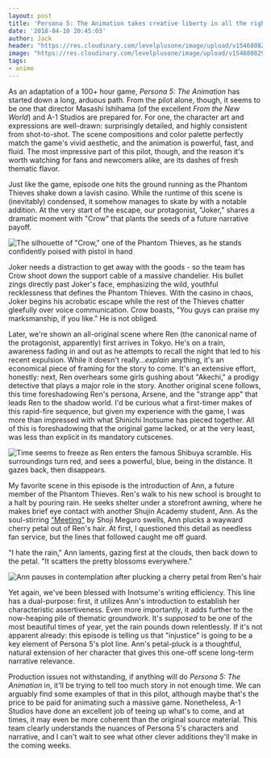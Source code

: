 ```yaml
---
layout: post
title: 'Persona 5: The Animation takes creative liberty in all the right ways'
date: '2018-04-10 20:45:03'
author: Jack
header: "https://res.cloudinary.com/levelplusone/image/upload/v1546808293/p5-animation-clipped_hezdrz.jpg"
image: "https://res.cloudinary.com/levelplusone/image/upload/v1546808293/p5-animation-clipped_hezdrz.jpg"
tags:
- anime
---
```


As an adaptation of a 100+ hour game, *Persona 5: The Animation* has started  down a long, arduous path. From the pilot alone, though, it seems to be one that director Masashi Ishihama (of the excellent *From the New World*) and A-1 Studios are prepared for. For one, the character art and expressions are well-drawn: surprisingly detailed, and highly consistent from shot-to-shot. The scene compositions and color palette perfectly match the game's vivid aesthetic, and the animation is powerful, fast, and fluid. The most impressive part of this pilot, though, and the reason it's worth watching for fans and newcomers alike, are its dashes of fresh thematic flavor.

Just like the game, episode one hits the ground running as the Phantom Thieves shake down a lavish casino. While the runtime of this scene is (inevitably) condensed, it somehow manages to skate by with a notable addition. At the very start of the escape, our protagonist, "Joker," shares a dramatic moment with "Crow" that plants the seeds of a future narrative payoff.

![The silhouette of "Crow," one of the Phantom Thieves, as he stands confidently poised with pistol in hand](https://res.cloudinary.com/levelplusone/image/upload/v1523226040/p5-animation-akechi_be3rvu.jpg#full)

Joker needs a distraction to get away with the goods - so the team has Crow shoot down the support cable of a massive chandelier. His bullet zings directly past Joker's face, emphasizing the wild, youthful recklessness that defines the Phantom Thieves. With the casino in chaos, Joker begins his acrobatic escape while the rest of the Thieves chatter gleefully over voice communication. Crow boasts, "You guys can praise my marksmanship, if you like." He is not obliged.

Later, we're shown an all-original scene where Ren (the canonical name of the protagonist, apparently) first arrives in Tokyo. He's on a train, awareness fading in and out as he attempts to recall the night that led to his recent expulsion. While it doesn't really...*explain* anything, it's an economical piece of framing for the story to come. It's an extensive effort, honestly: next, Ren overhears some girls gushing about "Akechi," a prodigy detective that plays a major role in the story. Another original scene follows, this time foreshadowing Ren's persona, Arsene, and the "strange app" that leads Ren to the shadow world. I'd be curious what a first-timer makes of this rapid-fire sequence, but given my experience with the game, I was more than impressed with what Shinichi Inotsume has pieced together. All of this is foreshadowing that the original game lacked, or at the very least, was less than explicit in its mandatory cutscenes. 

![Time seems to freeze as Ren enters the famous Shibuya scramble. His surroundings turn red, and sees a powerful, blue, being in the distance. It gazes back, then disappears.](https://res.cloudinary.com/levelplusone/image/upload/v1523225353/p5-animation-ep1-2_wan89v.jpg#full)

My favorite scene in this episode is the introduction of Ann, a future member of the Phantom Thieves. Ren's walk to his new school is brought to a halt by pouring rain. He seeks shelter under a storefront awning, where he makes brief eye contact with another Shujin Academy student, Ann. As the soul-stirring ["Meeting"](https://itunes.apple.com/us/album/meeting/1226945984?i=1226946000) by Shoji Meguro swells, Ann plucks a wayward cherry petal out of Ren's hair. At first, I questioned this detail as needless fan service, but the lines that followed caught me off guard.

"I hate the rain," Ann laments, gazing first at the clouds, then back down to the petal. "It scatters the pretty blossoms everywhere." 

![Ann pauses in contemplation after plucking a cherry petal from Ren's hair](https://res.cloudinary.com/levelplusone/image/upload/v1523226040/p5-animation-ann_afydjz.jpg#full)

Yet again, we've been blessed with Inotsume's writing efficiency. This line has a dual-purpose: first, it utilizes Ann's introduction to establish her characteristic assertiveness. Even more importantly, it adds further to the now-heaping pile of thematic groundwork. It's *supposed* to be one of the most beautiful times of year, yet the rain pounds down relentlessly. If it's not apparent already: this episode is telling us that "injustice" is going to be a key element of Persona 5's plot line. Ann's petal-pluck is a thoughtful, natural extension of her character that gives this one-off scene long-term narrative relevance.

Production issues not withstanding, if anything will do *Persona 5: The Animation* in, it'll be trying to tell too much story in not enough time. We can arguably find some examples of that in this pilot, although maybe that's the price to be paid for animating such a massive game. Nonetheless, A-1 Studios have done an excellent job of teeing up what's to come, and at times, it may even be more coherent than the original source material. This team clearly understands the nuances of Persona 5's characters and narrative, and I can't wait to see what other clever additions they'll make in the coming weeks.